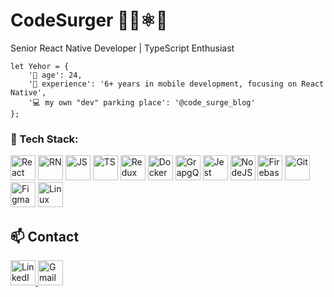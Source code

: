 # CodeSurger 👨‍💻⚛️👋
Senior React Native Developer | TypeScript Enthusiast

```
let Yehor = {
    '🌱 age': 24,
    '📱 experience': '6+ years in mobile development, focusing on React Native',
    '💻 my own "dev" parking place': '@code_surge_blog'
};
```
### 🧰 Tech Stack:

<p align="left">
  <img src="https://cdn.jsdelivr.net/gh/devicons/devicon@latest/icons/react/react-original-wordmark.svg" width="40" height="40" alt="React" />
  <img src="https://cdn.jsdelivr.net/gh/devicons/devicon@latest/icons/reactnative/reactnative-original-wordmark.svg" width="40" height="40" alt="RN" />
  <img src="https://cdn.jsdelivr.net/gh/devicons/devicon@latest/icons/javascript/javascript-original.svg" width="40" height="40" alt="JS" />
  <img src="https://cdn.jsdelivr.net/gh/devicons/devicon@latest/icons/typescript/typescript-original.svg" width="40" height="40" alt="TS" />
  <img src="https://cdn.jsdelivr.net/gh/devicons/devicon@latest/icons/redux/redux-original.svg" width="40" height="40" alt="Redux"/>
  <img src="https://cdn.jsdelivr.net/gh/devicons/devicon@latest/icons/docker/docker-original.svg" width="40" height="40" alt="Docker"/>
  <img src="https://cdn.jsdelivr.net/gh/devicons/devicon@latest/icons/graphql/graphql-plain.svg" width="40" height="40" alt="GrapgQL"/>
  <img src="https://cdn.jsdelivr.net/gh/devicons/devicon@latest/icons/jest/jest-plain.svg" width="40" height="40" alt="Jest"/>
  <img src="https://cdn.jsdelivr.net/gh/devicons/devicon@latest/icons/nodejs/nodejs-plain-wordmark.svg" width="40" height="40" alt="NodeJS"/>
  <img src="https://cdn.jsdelivr.net/gh/devicons/devicon@latest/icons/firebase/firebase-original.svg" width="40" height="40" alt="Firebase" />
  <img src="https://cdn.jsdelivr.net/gh/devicons/devicon@latest/icons/git/git-original.svg" width="40" height="40" alt="Git"/>
  <img src="https://cdn.jsdelivr.net/gh/devicons/devicon@latest/icons/figma/figma-original.svg" width="40" height="40" alt="Figma"/>
  <img src="https://cdn.jsdelivr.net/gh/devicons/devicon@latest/icons/linux/linux-original.svg" width="40" height="40" alt="Linux"/>
</p>


## 📫 Contact
<p align="left" target="_blank">
    <a href="https://www.linkedin.com/in/yehor-bubyr/">
        <img src="https://cdn.jsdelivr.net/gh/devicons/devicon@latest/icons/linkedin/linkedin-original.svg" alt="LinkedIn" width="40" height="40"/>
    </a>
    <a href="mailto:yehorbubyr@gmail.com">
        <img src="https://cdn.simpleicons.org/gmail/EA4335" alt="Gmail" width="40" height="40"/>
    </a>
</p>
